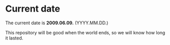 # Current date

The current date is **2009.06.09.** (YYYY.MM.DD.)

This repository will be good when the world ends, so we will know how long it lasted.